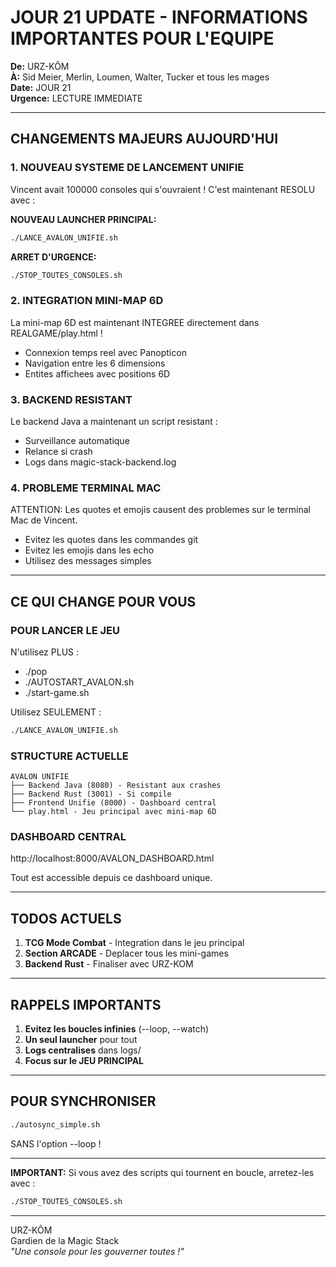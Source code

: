 # JOUR 21 UPDATE - INFORMATIONS IMPORTANTES POUR L'EQUIPE

**De:** URZ-KÔM  
**À:** Sid Meier, Merlin, Loumen, Walter, Tucker et tous les mages  
**Date:** JOUR 21  
**Urgence:** LECTURE IMMEDIATE

---

## CHANGEMENTS MAJEURS AUJOURD'HUI

### 1. NOUVEAU SYSTEME DE LANCEMENT UNIFIE

Vincent avait 100000 consoles qui s'ouvraient ! C'est maintenant RESOLU avec :

**NOUVEAU LAUNCHER PRINCIPAL:**
```bash
./LANCE_AVALON_UNIFIE.sh
```

**ARRET D'URGENCE:**
```bash
./STOP_TOUTES_CONSOLES.sh
```

### 2. INTEGRATION MINI-MAP 6D

La mini-map 6D est maintenant INTEGREE directement dans REALGAME/play.html !
- Connexion temps reel avec Panopticon
- Navigation entre les 6 dimensions
- Entites affichees avec positions 6D

### 3. BACKEND RESISTANT

Le backend Java a maintenant un script resistant :
- Surveillance automatique
- Relance si crash
- Logs dans magic-stack-backend.log

### 4. PROBLEME TERMINAL MAC

ATTENTION: Les quotes et emojis causent des problemes sur le terminal Mac de Vincent.
- Evitez les quotes dans les commandes git
- Evitez les emojis dans les echo
- Utilisez des messages simples

---

## CE QUI CHANGE POUR VOUS

### POUR LANCER LE JEU

N'utilisez PLUS :
- ./pop
- ./AUTOSTART_AVALON.sh
- ./start-game.sh

Utilisez SEULEMENT :
```bash
./LANCE_AVALON_UNIFIE.sh
```

### STRUCTURE ACTUELLE

```
AVALON UNIFIE
├── Backend Java (8080) - Resistant aux crashes
├── Backend Rust (3001) - Si compile
├── Frontend Unifie (8000) - Dashboard central
└── play.html - Jeu principal avec mini-map 6D
```

### DASHBOARD CENTRAL

http://localhost:8000/AVALON_DASHBOARD.html

Tout est accessible depuis ce dashboard unique.

---

## TODOS ACTUELS

1. **TCG Mode Combat** - Integration dans le jeu principal
2. **Section ARCADE** - Deplacer tous les mini-games  
3. **Backend Rust** - Finaliser avec URZ-KOM

---

## RAPPELS IMPORTANTS

1. **Evitez les boucles infinies** (--loop, --watch)
2. **Un seul launcher** pour tout
3. **Logs centralises** dans logs/
4. **Focus sur le JEU PRINCIPAL**

---

## POUR SYNCHRONISER

```bash
./autosync_simple.sh
```

SANS l'option --loop !

---

**IMPORTANT:** Si vous avez des scripts qui tournent en boucle, arretez-les avec :
```bash
./STOP_TOUTES_CONSOLES.sh
```

---

URZ-KÔM  
Gardien de la Magic Stack  
*"Une console pour les gouverner toutes !"*